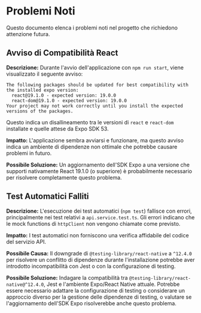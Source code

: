 # Problemi Noti

Questo documento elenca i problemi noti nel progetto che richiedono attenzione futura.

## Avviso di Compatibilità React

**Descrizione:** Durante l'avvio dell'applicazione con `npm run start`, viene visualizzato il seguente avviso:
```
The following packages should be updated for best compatibility with the installed expo version:
  react@19.1.0 - expected version: 19.0.0
  react-dom@19.1.0 - expected version: 19.0.0
Your project may not work correctly until you install the expected versions of the packages.
```
Questo indica un disallineamento tra le versioni di `react` e `react-dom` installate e quelle attese da Expo SDK 53.

**Impatto:** L'applicazione sembra avviarsi e funzionare, ma questo avviso indica un ambiente di dipendenze non ottimale che potrebbe causare problemi in futuro.

**Possibile Soluzione:** Un aggiornamento dell'SDK Expo a una versione che supporti nativamente React 19.1.0 (o superiore) è probabilmente necessario per risolvere completamente questo problema.

## Test Automatici Falliti

**Descrizione:** L'esecuzione dei test automatici (`npm test`) fallisce con errori, principalmente nei test relativi a `api.service.test.ts`. Gli errori indicano che le mock functions di `httpClient` non vengono chiamate come previsto.

**Impatto:** I test automatici non forniscono una verifica affidabile del codice del servizio API.

**Possibile Causa:** Il downgrade di `@testing-library/react-native` a `^12.4.0` per risolvere un conflitto di dipendenze durante l'installazione potrebbe aver introdotto incompatibilità con Jest o con la configurazione di testing.

**Possibile Soluzione:** Indagare la compatibilità tra `@testing-library/react-native@^12.4.0`, Jest e l'ambiente Expo/React Native attuale. Potrebbe essere necessario adattare la configurazione di testing o considerare un approccio diverso per la gestione delle dipendenze di testing, o valutare se l'aggiornamento dell'SDK Expo risolverebbe anche questo problema.